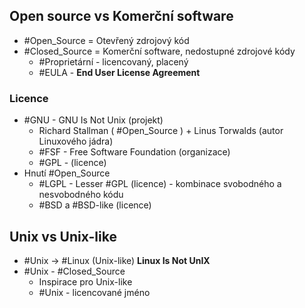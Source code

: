 ## Open source vs Komerční software
- #Open_Source = Otevřený zdrojový kód
- #Closed_Source = Komerční software, nedostupné zdrojové kódy
	- #Proprietární - licencovaný, placený
	- #EULA - **End User License Agreement**

### Licence
- #GNU - GNU Is Not Unix (projekt)
	- Richard Stallman ( #Open_Source ) + Linus Torwalds (autor Linuxového jádra)
	- #FSF - Free Software Foundation (organizace)
	- #GPL - (licence)
- Hnutí #Open_Source
	- #LGPL - Lesser #GPL (licence) - kombinace svobodného a nesvobodného kódu
	- #BSD a #BSD-like (licence)

## Unix vs Unix-like
- #Unix -> #Linux (Unix-like) **Linux Is Not UnIX**
- #Unix - #Closed_Source 
	- Inspirace pro Unix-like
	- #Unix - licencované jméno